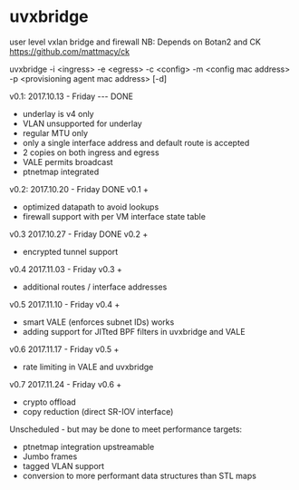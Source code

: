 # uvxbridge
user level vxlan bridge and firewall
NB: Depends on Botan2 and CK https://github.com/mattmacy/ck

uvxbridge -i \<ingress\> -e \<egress\> -c \<config\> -m \<config mac address\> -p \<provisioning agent mac address\> [-d]

v0.1:
2017.10.13 - Friday --- DONE
- underlay is v4 only
- VLAN unsupported for underlay
- regular MTU only
- only a single interface address and default route is accepted
- 2 copies on both ingress and egress
- VALE permits broadcast
- ptnetmap integrated

v0.2:
2017.10.20 - Friday DONE
v0.1 +
 - optimized datapath to avoid lookups
 - firewall support with per VM interface state table

v0.3
2017.10.27 - Friday DONE
v0.2 +
 - encrypted tunnel support

v0.4
2017.11.03 - Friday
v0.3 +
 - additional routes / interface addresses

v0.5
2017.11.10 - Friday
v0.4 +
 - smart VALE (enforces subnet IDs) works
 - adding support for JITted BPF filters in uvxbridge and VALE

v0.6
2017.11.17 - Friday
v0.5 +
 - rate limiting in VALE and uvxbridge
 
 v0.7
2017.11.24 - Friday
v0.6 +
 - crypto offload
 - copy reduction (direct SR-IOV interface)

Unscheduled - but may be done to meet performance targets:
 - ptnetmap integration upstreamable
 - Jumbo frames
 - tagged VLAN support
 - conversion to more performant data structures than STL maps
